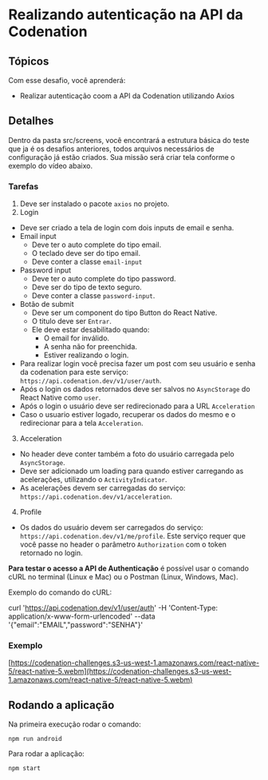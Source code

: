 # Realizando autenticação na API da Codenation

## Tópicos
Com esse desafio, você aprenderá:

- Realizar autenticação coom a API da Codenation utilizando Axios

## Detalhes

Dentro da pasta src/screens, você encontrará a estrutura básica do teste que ja é os desafios anteriores, todos arquivos necessários de configuração já estão criados. Sua missão será criar tela conforme o exemplo do vídeo abaixo.

### Tarefas

1. Deve ser instalado o pacote `axios` no projeto.
2. Login
  - Deve ser criado a tela de login com dois inputs de email e senha.
  - Email input
    - Deve ter o auto complete do tipo email.
    - O teclado deve ser do tipo email.
    - Deve conter a classe `email-input`
  - Password input
    - Deve ter o auto complete do tipo password.
    - Deve ser do tipo de texto seguro.
    - Deve conter a classe `password-input`.
  - Botão de submit
    - Deve ser um component do tipo Button do React Native.
    - O titulo deve ser `Entrar`.
    - Ele deve estar desabilitado quando:
      - O email for inválido.
      - A senha não for preenchida.
      - Estiver realizando o login.
  - Para realizar login você precisa fazer um post com seu usuário e senha da codenation para este serviço: `https://api.codenation.dev/v1/user/auth`.
  - Após o login os dados retornados deve ser salvos no `AsyncStorage` do React Native como `user`.
  - Após o login o usuário deve ser redirecionado para a URL `Acceleration`
  - Caso o usuario estiver logado, recuperar os dados do mesmo e o redirecionar para a tela `Acceleration`.
3. Acceleration
  - No header deve conter também a foto do usuário carregada pelo `AsyncStorage`.
  - Deve ser adicionado um loading para quando estiver carregando as acelerações, utilizando o `ActivityIndicator`.
  - As acelerações devem ser carregadas do serviço: `https://api.codenation.dev/v1/acceleration`.
4. Profile
  - Os dados do usuário devem ser carregados do serviço: `https://api.codenation.dev/v1/me/profile`. Este serviço requer que você passe no header o parâmetro `Authorization` com o token retornado no login.

**Para testar o acesso a API de Authenticação** é possível usar o comando cURL no terminal (Linux e Mac) ou o Postman (Linux, Windows, Mac). 

Exemplo do comando do cURL:

   curl 'https://api.codenation.dev/v1/user/auth' -H 'Content-Type: application/x-www-form-urlencoded' --data '{"email":"EMAIL","password":"SENHA"}'

### Exemplo
[https://codenation-challenges.s3-us-west-1.amazonaws.com/react-native-5/react-native-5.webm](https://codenation-challenges.s3-us-west-1.amazonaws.com/react-native-5/react-native-5.webm)

## Rodando a aplicação
Na primeira execução rodar o comando:
```
npm run android
```
Para rodar a aplicação:
```
npm start
```
